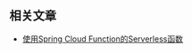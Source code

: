 ## 相关文章

+ [使用Spring Cloud Function的Serverless函数](http://tu-yucheng.github.io/springcloud/2023/05/13/spring-cloud-function.html)